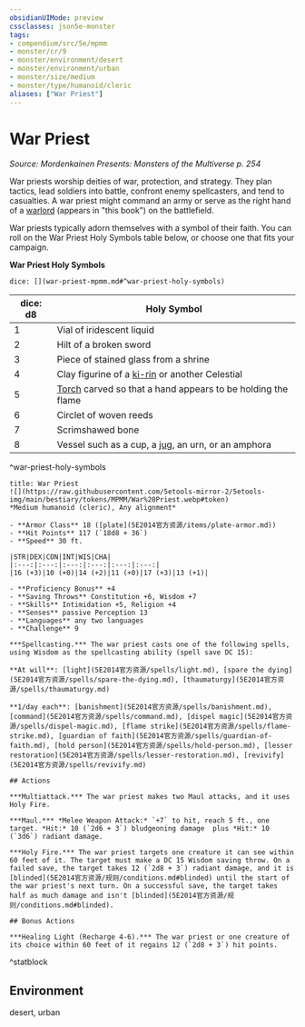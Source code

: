 ```yaml
---
obsidianUIMode: preview
cssclasses: json5e-monster
tags:
- compendium/src/5e/mpmm
- monster/cr/9
- monster/environment/desert
- monster/environment/urban
- monster/size/medium
- monster/type/humanoid/cleric
aliases: ["War Priest"]
---
```

# War Priest
*Source: Mordenkainen Presents: Monsters of the Multiverse p. 254*  

War priests worship deities of war, protection, and strategy. They plan tactics, lead soldiers into battle, confront enemy spellcasters, and tend to casualties. A war priest might command an army or serve as the right hand of a [warlord](5E2014官方资源/bestiary/humanoid/warlord-mpmm.md) (appears in "this book") on the battlefield.

War priests typically adorn themselves with a symbol of their faith. You can roll on the War Priest Holy Symbols table below, or choose one that fits your campaign.

**War Priest Holy Symbols**

`dice: [](war-priest-mpmm.md#^war-priest-holy-symbols)`

| dice: d8 | Holy Symbol |
|----------|-------------|
| 1 | Vial of iridescent liquid |
| 2 | Hilt of a broken sword |
| 3 | Piece of stained glass from a shrine |
| 4 | Clay figurine of a [ki-rin](5E2014官方资源/bestiary/celestial/ki-rin-mpmm.md) or another Celestial |
| 5 | [Torch](5E2014官方资源/items/torch.md) carved so that a hand appears to be holding the flame |
| 6 | Circlet of woven reeds |
| 7 | Scrimshawed bone |
| 8 | Vessel such as a cup, a [jug](5E2014官方资源/items/jug.md), an urn, or an amphora |
^war-priest-holy-symbols

```ad-statblock
title: War Priest
![](https://raw.githubusercontent.com/5etools-mirror-2/5etools-img/main/bestiary/tokens/MPMM/War%20Priest.webp#token)
*Medium humanoid (cleric), Any alignment*

- **Armor Class** 18 ([plate](5E2014官方资源/items/plate-armor.md))
- **Hit Points** 117 (`18d8 + 36`)
- **Speed** 30 ft.

|STR|DEX|CON|INT|WIS|CHA|
|:---:|:---:|:---:|:---:|:---:|:---:|
|16 (+3)|10 (+0)|14 (+2)|11 (+0)|17 (+3)|13 (+1)|

- **Proficiency Bonus** +4
- **Saving Throws** Constitution +6, Wisdom +7
- **Skills** Intimidation +5, Religion +4
- **Senses** passive Perception 13
- **Languages** any two languages
- **Challenge** 9

***Spellcasting.*** The war priest casts one of the following spells, using Wisdom as the spellcasting ability (spell save DC 15):

**At will**: [light](5E2014官方资源/spells/light.md), [spare the dying](5E2014官方资源/spells/spare-the-dying.md), [thaumaturgy](5E2014官方资源/spells/thaumaturgy.md)

**1/day each**: [banishment](5E2014官方资源/spells/banishment.md), [command](5E2014官方资源/spells/command.md), [dispel magic](5E2014官方资源/spells/dispel-magic.md), [flame strike](5E2014官方资源/spells/flame-strike.md), [guardian of faith](5E2014官方资源/spells/guardian-of-faith.md), [hold person](5E2014官方资源/spells/hold-person.md), [lesser restoration](5E2014官方资源/spells/lesser-restoration.md), [revivify](5E2014官方资源/spells/revivify.md)

## Actions

***Multiattack.*** The war priest makes two Maul attacks, and it uses Holy Fire.

***Maul.*** *Melee Weapon Attack:* `+7` to hit, reach 5 ft., one target. *Hit:* 10 (`2d6 + 3`) bludgeoning damage  plus *Hit:* 10 (`3d6`) radiant damage.

***Holy Fire.*** The war priest targets one creature it can see within 60 feet of it. The target must make a DC 15 Wisdom saving throw. On a failed save, the target takes 12 (`2d8 + 3`) radiant damage, and it is [blinded](5E2014官方资源/规则/conditions.md#blinded) until the start of the war priest's next turn. On a successful save, the target takes half as much damage and isn't [blinded](5E2014官方资源/规则/conditions.md#blinded).

## Bonus Actions

***Healing Light (Recharge 4-6).*** The war priest or one creature of its choice within 60 feet of it regains 12 (`2d8 + 3`) hit points.
```
^statblock

## Environment

desert, urban